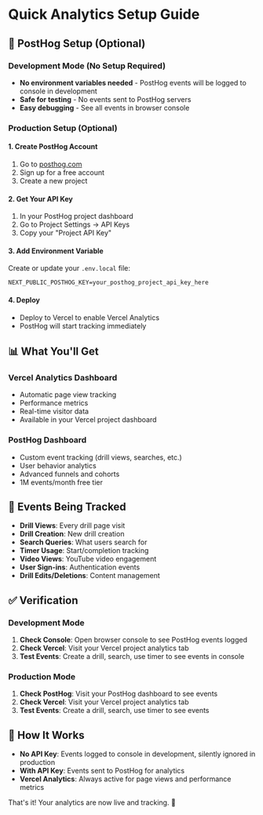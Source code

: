 # Quick Analytics Setup Guide

## 🚀 **PostHog Setup (Optional)**

### **Development Mode (No Setup Required)**

- **No environment variables needed** - PostHog events will be logged to console in development
- **Safe for testing** - No events sent to PostHog servers
- **Easy debugging** - See all events in browser console

### **Production Setup (Optional)**

#### **1. Create PostHog Account**

1. Go to [posthog.com](https://posthog.com)
2. Sign up for a free account
3. Create a new project

#### **2. Get Your API Key**

1. In your PostHog project dashboard
2. Go to Project Settings → API Keys
3. Copy your "Project API Key"

#### **3. Add Environment Variable**

Create or update your `.env.local` file:

```env
NEXT_PUBLIC_POSTHOG_KEY=your_posthog_project_api_key_here
```

#### **4. Deploy**

- Deploy to Vercel to enable Vercel Analytics
- PostHog will start tracking immediately

## 📊 **What You'll Get**

### **Vercel Analytics Dashboard**

- Automatic page view tracking
- Performance metrics
- Real-time visitor data
- Available in your Vercel project dashboard

### **PostHog Dashboard**

- Custom event tracking (drill views, searches, etc.)
- User behavior analytics
- Advanced funnels and cohorts
- 1M events/month free tier

## 🎯 **Events Being Tracked**

- **Drill Views**: Every drill page visit
- **Drill Creation**: New drill creation
- **Search Queries**: What users search for
- **Timer Usage**: Start/completion tracking
- **Video Views**: YouTube video engagement
- **User Sign-ins**: Authentication events
- **Drill Edits/Deletions**: Content management

## ✅ **Verification**

### **Development Mode**

1. **Check Console**: Open browser console to see PostHog events logged
2. **Check Vercel**: Visit your Vercel project analytics tab
3. **Test Events**: Create a drill, search, use timer to see events in console

### **Production Mode**

1. **Check PostHog**: Visit your PostHog dashboard to see events
2. **Check Vercel**: Visit your Vercel project analytics tab
3. **Test Events**: Create a drill, search, use timer to see events

## 🔧 **How It Works**

- **No API Key**: Events logged to console in development, silently ignored in production
- **With API Key**: Events sent to PostHog for analytics
- **Vercel Analytics**: Always active for page views and performance metrics

That's it! Your analytics are now live and tracking. 🚀
